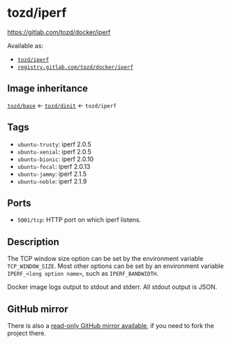# tozd/iperf

<https://gitlab.com/tozd/docker/iperf>

Available as:

- [`tozd/iperf`](https://hub.docker.com/r/tozd/iperf)
- [`registry.gitlab.com/tozd/docker/iperf`](https://gitlab.com/tozd/docker/iperf/container_registry)

## Image inheritance

[`tozd/base`](https://gitlab.com/tozd/docker/base) ← [`tozd/dinit`](https://gitlab.com/tozd/docker/dinit) ← `tozd/iperf`

## Tags

- `ubuntu-trusty`: iperf 2.0.5
- `ubuntu-xenial`: iperf 2.0.5
- `ubuntu-bionic`: iperf 2.0.10
- `ubuntu-focal`: iperf 2.0.13
- `ubuntu-jammy`: iperf 2.1.5
- `ubuntu-noble`: iperf 2.1.9

## Ports

- `5001/tcp`: HTTP port on which iperf listens.

## Description

The TCP window size option can be set by the environment variable
`TCP_WINDOW_SIZE`. Most other options can be set by an environment variable
`IPERF_<long option name>`, such as `IPERF_BANDWIDTH`.

Docker image logs output to stdout and stderr. All stdout output is JSON.

## GitHub mirror

There is also a [read-only GitHub mirror available](https://github.com/tozd/docker-iperf),
if you need to fork the project there.

